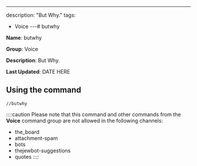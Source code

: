 ---
description: "But Why."
tags:
  - Voice
---# butwhy

**Name**: butwhy

**Group**: Voice

**Description**: But Why.

**Last Updated**: DATE HERE

## Using the command

    //butwhy

::::caution Please note that this command and other commands from the **Voice** command group are not allowed in the following channels:
- the_board
- attachment-spam
- bots
- thejewbot-suggestions
- quotes
::::